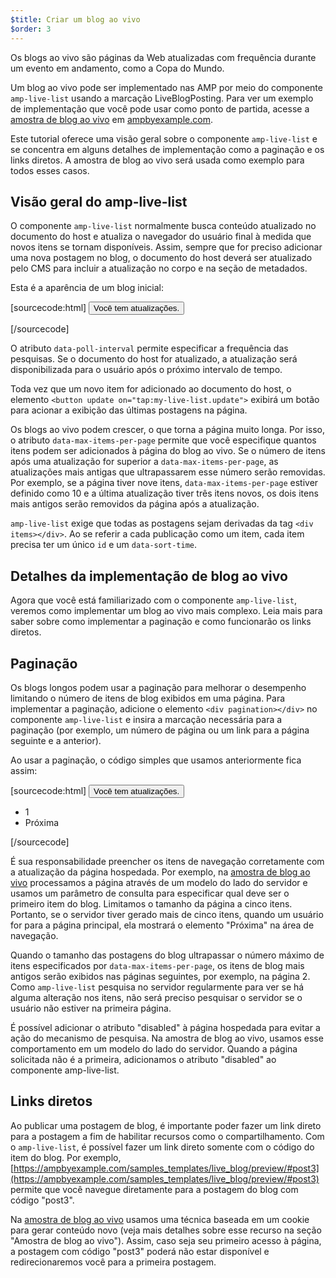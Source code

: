 ```yaml
---
$title: Criar um blog ao vivo
$order: 3
---
```


Os blogs ao vivo são páginas da Web atualizadas com frequência durante um evento em andamento, como a Copa do Mundo.

Um blog ao vivo pode ser implementado nas AMP por meio do componente `amp-live-list` usando a marcação LiveBlogPosting. Para ver um exemplo de implementação que você pode usar como ponto de partida, acesse a [amostra de blog ao vivo](https://www.ampbyexample.com/samples_templates/live_blog/) em [ampbyexample.com](https://www.ampbyexample.com).

Este tutorial oferece uma visão geral sobre o componente `amp-live-list` e se concentra em alguns detalhes de implementação como a paginação e os links diretos. A amostra de blog ao vivo será usada como exemplo para todos esses casos.

## Visão geral do amp-live-list

O componente `amp-live-list` normalmente busca conteúdo atualizado no documento do host e atualiza o navegador do usuário final à medida que novos itens se tornam disponíveis. Assim, sempre que for preciso adicionar uma nova postagem no blog, o documento do host deverá ser atualizado pelo CMS para incluir a atualização no corpo e na seção de metadados.

Esta é a aparência de um blog inicial:

[sourcecode:html]
<amp-live-list id="my-live-list" data-poll-interval="15000" data-max-items-per-page="5">
    <button update on="tap:my-live-list.update">Você tem atualizações.</button>
    <div items></div>
</amp-live-list>
[/sourcecode]

O atributo `data-poll-interval` permite especificar a frequência das pesquisas. Se o documento do host for atualizado, a atualização será disponibilizada para o usuário após o próximo intervalo de tempo.

Toda vez que um novo item for adicionado ao documento do host, o elemento `<button update on="tap:my-live-list.update">` exibirá um botão para acionar a exibição das últimas postagens na página.

Os blogs ao vivo podem crescer, o que torna a página muito longa. Por isso, o atributo `data-max-items-per-page` permite que você especifique quantos itens podem ser adicionados à página do blog ao vivo. Se o número de itens após uma atualização for superior a `data-max-items-per-page`, as atualizações mais antigas que ultrapassarem esse número serão removidas. Por exemplo, se a página tiver nove itens, `data-max-items-per-page` estiver definido como 10 e a última atualização tiver três itens novos, os dois itens mais antigos serão removidos da página após a atualização.

`amp-live-list` exige que todas as postagens sejam derivadas da tag `<div items></div>`. Ao se referir a cada publicação como um item, cada item precisa ter um único `id` e um `data-sort-time`.

## Detalhes da implementação de blog ao vivo

Agora que você está familiarizado com o componente `amp-live-list`, veremos como implementar um blog ao vivo mais complexo. Leia mais para saber sobre como implementar a paginação e como funcionarão os links diretos.

## Paginação

Os blogs longos podem usar a paginação para melhorar o desempenho limitando o número de itens de blog exibidos em uma página. Para implementar a paginação, adicione o elemento `<div pagination></div>` no componente `amp-live-list` e insira a marcação necessária para a paginação (por exemplo, um número de página ou um link para a página seguinte e a anterior).

Ao usar a paginação, o código simples que usamos anteriormente fica assim:

[sourcecode:html]
<amp-live-list id="my-live-list" data-poll-interval="15000" data-max-items-per-page="5">
    <button update on="tap:my-live-list.update">Você tem atualizações.</button>
    <div items></div>
    <div pagination>
        <nav>
            <ul>
                <li>1</li>
                <li>Próxima</li>
            </ul>
        </nav>
    </div>
</amp-live-list>
[/sourcecode]

É sua responsabilidade preencher os itens de navegação corretamente com a atualização da página hospedada. Por exemplo, na [amostra de blog ao vivo](https://www.ampbyexample.com/samples_templates/live_blog/) processamos a página através de um modelo do lado do servidor e usamos um parâmetro de consulta para especificar qual deve ser o primeiro item do blog. Limitamos o tamanho da página a cinco itens. Portanto, se o servidor tiver gerado mais de cinco itens, quando um usuário for para a página principal, ela mostrará o elemento "Próxima" na área de navegação.

<amp-img src="/static/img/liveblog-pagination.png" alt="Live blog pagination" height="526" width="300"></amp-img>

Quando o tamanho das postagens do blog ultrapassar o número máximo de itens especificados por `data-max-items-per-page`, os itens de blog mais antigos serão exibidos nas páginas seguintes, por exemplo, na página 2. Como `amp-live-list` pesquisa no servidor regularmente para ver se há alguma alteração nos itens, não será preciso pesquisar o servidor se o usuário não estiver na primeira página.

É possível adicionar o atributo "disabled" à página hospedada para evitar a ação do mecanismo de pesquisa. Na amostra de blog ao vivo, usamos esse comportamento em um modelo do lado do servidor. Quando a página solicitada não é a primeira, adicionamos o atributo "disabled" ao componente amp-live-list.

## Links diretos

Ao publicar uma postagem de blog, é importante poder fazer um link direto para a postagem a fim de habilitar recursos como o compartilhamento. Com o `amp-live-list`, é possível fazer um link direto somente com o código do item do blog. Por exemplo, [https://ampbyexample.com/samples_templates/live_blog/preview/#post3](https://ampbyexample.com/samples_templates/live_blog/preview/#post3) permite que você navegue diretamente para a postagem do blog com código "post3".

Na [amostra de blog ao vivo](https://www.ampbyexample.com/samples_templates/live_blog/) usamos uma técnica baseada em um cookie para gerar conteúdo novo (veja mais detalhes sobre esse recurso na seção "Amostra de blog ao vivo"). Assim, caso seja seu primeiro acesso à página, a postagem com código "post3" poderá não estar disponível e redirecionaremos você para a primeira postagem.

